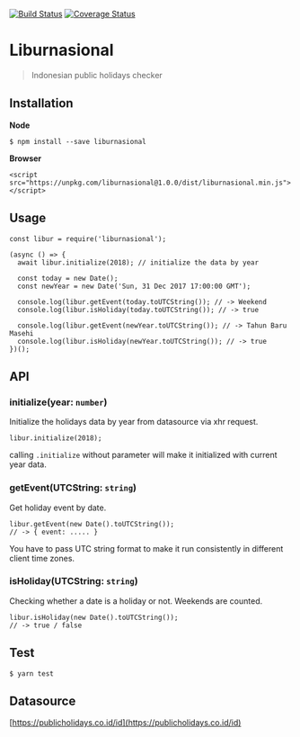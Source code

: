 [![Build Status](https://travis-ci.org/andriepu/liburnasional.svg?branch=master)](https://travis-ci.org/andriepu/liburnasional) [![Coverage Status](https://coveralls.io/repos/github/andriepu/liburnasional/badge.svg?branch=master)](https://coveralls.io/github/andriepu/liburnasional?branch=master)

# Liburnasional 
> Indonesian public holidays checker

## Installation
**Node**
```
$ npm install --save liburnasional 
```
**Browser**
```
<script src="https://unpkg.com/liburnasional@1.0.0/dist/liburnasional.min.js"></script>
```

## Usage 
```
const libur = require('liburnasional');

(async () => {
  await libur.initialize(2018); // initialize the data by year

  const today = new Date();
  const newYear = new Date('Sun, 31 Dec 2017 17:00:00 GMT');

  console.log(libur.getEvent(today.toUTCString()); // -> Weekend
  console.log(libur.isHoliday(today.toUTCString()); // -> true
  
  console.log(libur.getEvent(newYear.toUTCString()); // -> Tahun Baru Masehi
  console.log(libur.isHoliday(newYear.toUTCString()); // -> true
})();
```

## API
### initialize(year: `number`)
Initialize the holidays data by year from datasource via xhr request.

```
libur.initialize(2018);
```
calling `.initialize` without parameter will make it initialized with current year data.

### getEvent(UTCString: `string`)
Get holiday event by date.

```
libur.getEvent(new Date().toUTCString());
// -> { event: ..... }
```
You have to pass UTC string format to make it run consistently in different client time zones.

### isHoliday(UTCString: `string`)
Checking whether a date is a holiday or not. Weekends are counted.
```
libur.isHoliday(new Date().toUTCString());
// -> true / false
```

## Test
```
$ yarn test
```

## Datasource
[https://publicholidays.co.id/id](https://publicholidays.co.id/id)
